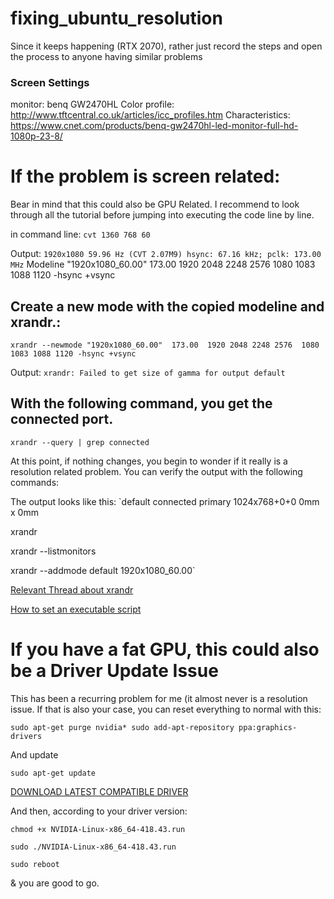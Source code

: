 # fixing_ubuntu_resolution
Since it keeps happening (RTX 2070), rather just record the steps and open the process to anyone having similar problems

### Screen Settings
monitor: benq GW2470HL
Color profile: http://www.tftcentral.co.uk/articles/icc_profiles.htm
Characteristics: https://www.cnet.com/products/benq-gw2470hl-led-monitor-full-hd-1080p-23-8/

# If the problem is screen related:

Bear in mind that this could also be GPU Related. I recommend to look through all the tutorial before jumping into executing the code line by line. 

in command line:
`cvt 1360 768 60`

Output:
`1920x1080 59.96 Hz (CVT 2.07M9) hsync: 67.16 kHz; pclk: 173.00 MHz`
Modeline "1920x1080_60.00"  173.00  1920 2048 2248 2576  1080 1083 1088 1120 -hsync +vsync

## Create a new mode with the copied modeline and xrandr.:

`xrandr --newmode "1920x1080_60.00"  173.00  1920 2048 2248 2576  1080 1083 1088 1120 -hsync +vsync`

Output: `xrandr: Failed to get size of gamma for output default`

## With the following command, you get the connected port.

`xrandr --query | grep connected`

At this point, if nothing changes, you begin to wonder if it really is a resolution related problem. You can verify the output with the following commands:

The output looks like this:
`default connected primary 1024x768+0+0 0mm x 0mm

xrandr

xrandr --listmonitors

xrandr --addmode default 1920x1080_60.00`

[Relevant Thread about xrandr](https://askubuntu.com/questions/303072/xrandr-screen-cannot-be-larger-than-1680x1680-desired-size-3360x1050#565040)

[How to set an executable script](https://askubuntu.com/questions/890231/adding-newmode-with-xrandr-800x480-60-00)

# If you have a fat GPU, this could also be a Driver Update Issue
This has been a recurring problem for me (it almost never is a resolution issue. If that is also your case, you can reset everything to normal with this:

`sudo apt-get purge nvidia*
sudo add-apt-repository ppa:graphics-drivers`

And update

`sudo apt-get update`

[DOWNLOAD LATEST COMPATIBLE DRIVER](https://askubuntu.com/questions/18747/how-do-i-install-run-files)

And then, according to your driver version:

`chmod +x NVIDIA-Linux-x86_64-418.43.run`

`sudo ./NVIDIA-Linux-x86_64-418.43.run`

`sudo reboot`

& you are good to go.
